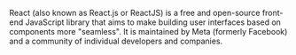 React (also known as React.js or ReactJS) is a free and open-source front-end JavaScript library that aims to make building user interfaces based on components more "seamless". It is maintained by Meta (formerly Facebook) and a community of individual developers and companies.